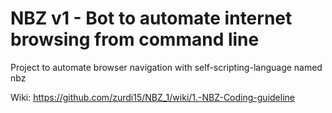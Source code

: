 # NBZ v1 - Bot to automate internet browsing from command line
Project to automate browser navigation with self-scripting-language named nbz

Wiki: https://github.com/zurdi15/NBZ_1/wiki/1.-NBZ-Coding-guideline
